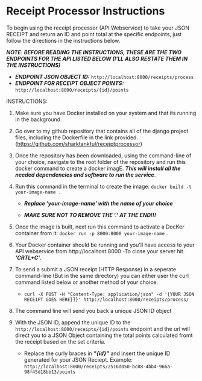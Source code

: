 # Receipt Processor Instructions

To begin using the receipt processor (API Webservice) to take your JSON RECEIPT and return an ID and point total at the specific endpoints, just follow the directions in the instructions below.

***NOTE***: ***BEFORE READING THE INSTRUCTIONS, THESE ARE THE TWO ENDPOINTS FOR THE API LISTED BELOW (I'LL ALSO RESTATE THEM IN THE INSTRUCTIONS)***

- ***ENDPOINT JSON OBJECT ID:*** ```http://localhost:8000/receipts/process```
- ***ENDPOINT FOR RECEIPT OBJECT POINTS:*** ```http://localhost:8000/receipts/{id}/points```

INSTRUCTIONS:
1. Make sure you have Docker installed on your system and that its running in the background
 
2. Go over to my github repository that contains all of the django project files, including the Dockerfile in the link provided.(https://github.com/sharktankful/receiptprocessor)
 
3. Once the repository has been downloaded, using the command-line of your choice, navigate to the root folder of the repository and run this docker command to create a docker imagE. ***This will install all the needed dependencies and software to run the service***.
   
6. Run this command in the terminal to create the image: ```docker build -t your-image-name .```
   - ***Replace 'your-image-name' with the name of your choice***
   
   - ***MAKE SURE NOT TO REMOVE THE  '.'  AT THE END!!!***

8. Once the image is built, next run this command to activate a DocKer container from it: ```docker run -p 8000:8000 your-image-name``` .
9. Your Docker container should be running and you'll have access to your API webservice from http://localhost:8000
     -To close your server hit ***'CRTL+C'***.
10. To send a submit a JSON receipt (HTTP Response) in a seperate command-line (But in the same directory) you can either user the curl command listed below or another method of your choice.
    - ```curl -X POST -H "Content-Type: application/json" -d '{YOUR JSON RECEIPT GOES HERE}]}' http://localhost:8000/receipts/process/```
11. The command line will send you back a unique JSON ID object
12. With the JSON ID, append the unique ID to the ```http://localhost:8000/receipts/{id}/points``` endpoint and the url will direct you to a JSON Object containing the total points calculated fromt the receipt based on the set criteria.
    - Replace the curly braces in ***"{id}"*** and insert the unique ID generated for your JSON Reciept. Example: ```http://localhost:8000/receipts/2516d050-bc08-4bb4-966a-98f45d18bb13/points```
